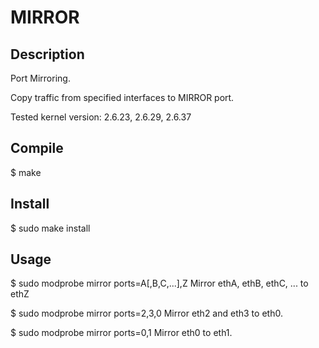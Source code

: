 # MIRROR

## Description

Port Mirroring.

Copy traffic from specified interfaces to MIRROR port.

Tested kernel version: 2.6.23, 2.6.29, 2.6.37

## Compile

  $ make

## Install

  $ sudo make install

## Usage

  $ sudo modprobe mirror ports=A[,B,C,...],Z
  Mirror ethA, ethB, ethC, ... to ethZ

  $ sudo modprobe mirror ports=2,3,0
  Mirror eth2 and eth3 to eth0.

  $ sudo modprobe mirror ports=0,1
  Mirror eth0 to eth1.
